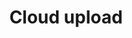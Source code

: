 ---
title: Cloud upload
tags:
icon: cloud-upload
svg: '<svg xmlns="http://www.w3.org/2000/svg" width="24" height="24" fill="none" viewBox="0 0 24 24" stroke-width="1.5" stroke-linecap="round" stroke-linejoin="round" stroke="currentColor"><path d="m11.966 20-.004-8m7.863 5c4.495-3.16.475-7.73-3.706-7.73C13.296-1.732-3.265 7.368 4.074 15.662"/><path d="m15.144 14.318-3.182-3.182-3.182 3.182"/></svg>'
---